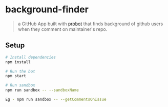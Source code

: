 # background-finder

> a GitHub App built with [probot](https://github.com/probot/probot) that finds background of github users when they comment on maintainer's repo.

## Setup

```sh
# Install dependencies
npm install

# Run the bot
npm start

# Run sandbox
npm run sandbox -- --sandboxName

Eg - npm run sandbox -- --getCommentsOnIssue
```
